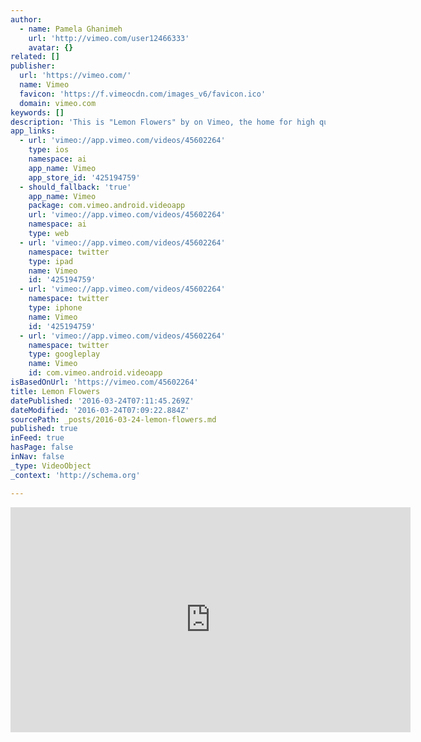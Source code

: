 ```yaml
---
author:
  - name: Pamela Ghanimeh
    url: 'http://vimeo.com/user12466333'
    avatar: {}
related: []
publisher:
  url: 'https://vimeo.com/'
  name: Vimeo
  favicon: 'https://f.vimeocdn.com/images_v6/favicon.ico'
  domain: vimeo.com
keywords: []
description: 'This is "Lemon Flowers" by on Vimeo, the home for high quality videos and the people who love them.'
app_links:
  - url: 'vimeo://app.vimeo.com/videos/45602264'
    type: ios
    namespace: ai
    app_name: Vimeo
    app_store_id: '425194759'
  - should_fallback: 'true'
    app_name: Vimeo
    package: com.vimeo.android.videoapp
    url: 'vimeo://app.vimeo.com/videos/45602264'
    namespace: ai
    type: web
  - url: 'vimeo://app.vimeo.com/videos/45602264'
    namespace: twitter
    type: ipad
    name: Vimeo
    id: '425194759'
  - url: 'vimeo://app.vimeo.com/videos/45602264'
    namespace: twitter
    type: iphone
    name: Vimeo
    id: '425194759'
  - url: 'vimeo://app.vimeo.com/videos/45602264'
    namespace: twitter
    type: googleplay
    name: Vimeo
    id: com.vimeo.android.videoapp
isBasedOnUrl: 'https://vimeo.com/45602264'
title: Lemon Flowers
datePublished: '2016-03-24T07:11:45.269Z'
dateModified: '2016-03-24T07:09:22.884Z'
sourcePath: _posts/2016-03-24-lemon-flowers.md
published: true
inFeed: true
hasPage: false
inNav: false
_type: VideoObject
_context: 'http://schema.org'

---
```

<iframe src="https://cdn.embedly.com/widgets/media.html?src=https%3A%2F%2Fplayer.vimeo.com%2Fvideo%2F45602264&amp;url=https%3A%2F%2Fvimeo.com%2F45602264&amp;image=http%3A%2F%2Fi.vimeocdn.com%2Fvideo%2F317342782_640.jpg&amp;key=b7d04c9b404c499eba89ee7072e1c4f7&amp;type=text%2Fhtml&amp;schema=vimeo" width="640" height="360" scrolling="no" frameborder="0" allowfullscreen="allowfullscreen" style=""></iframe>